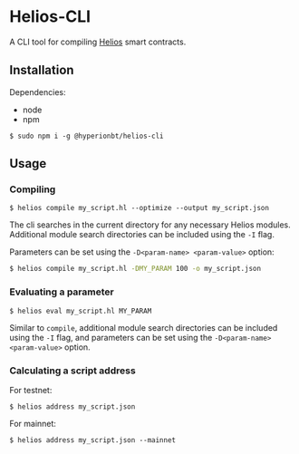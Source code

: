 # Helios-CLI

A CLI tool for compiling [Helios](https://github.com/Hyperion-BT/Helios) smart contracts.

## Installation

Dependencies:
  * node
  * npm

```shell
$ sudo npm i -g @hyperionbt/helios-cli
```

## Usage

### Compiling

```shell
$ helios compile my_script.hl --optimize --output my_script.json
```

The cli searches in the current directory for any necessary Helios modules. Additional module search directories can be included using the `-I` flag.

Parameters can be set using the `-D<param-name> <param-value>` option:
```bash
$ helios compile my_script.hl -DMY_PARAM 100 -o my_script.json
```

### Evaluating a parameter

```shell
$ helios eval my_script.hl MY_PARAM
```

Similar to `compile`, additional module search directories can be included using the `-I` flag, and parameters can be set using the `-D<param-name> <param-value>` option.

### Calculating a script address

For testnet:
```shell
$ helios address my_script.json
```

For mainnet:
```shell
$ helios address my_script.json --mainnet
```
